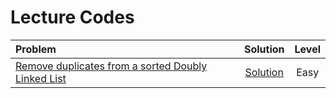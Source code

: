 # Lecture Codes

|  **Problem**  |  **Solution**  |  **Level**  |
|:--------------|:--------------:|:-----------:|
|  [Remove duplicates from a sorted Doubly Linked List](https://www.codingninjas.com/studio/problems/unique-sorted-list_2420283)  |  [Solution]()  |  Easy  |
